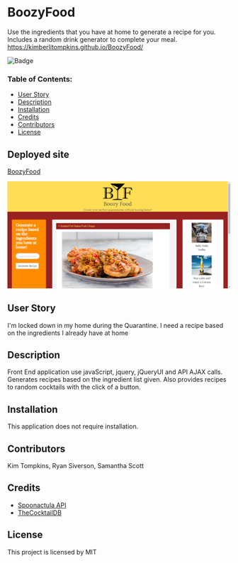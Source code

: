 # BoozyFood
Use the ingredients that you have at home to generate a recipe for you.  Includes a random drink generator to complete your meal.
https://kimberlitompkins.github.io/BoozyFood/


![Badge](https://img.shields.io/static/v1?label=License&message=MIT&color=9cf)

### Table of Contents:
* [User Story](##-User-Story)
* [Description](##-Description)
* [Installation](##-Installation)
* [Credits](##-Credits)
* [Contributors](##-Contributors)
* [License](##-License)

## Deployed site
[BoozyFood](https://kimberlitompkins.github.io/BoozyFood/)

![BoozyFood](images/BoozyFood.png)



## User Story
I'm locked down in my home during the Quarantine.  I need a recipe based on the ingredients I already have at home

## Description

Front End application use javaScript, jquery, jQueryUI and API AJAX calls. Generates recipes based on the ingredient list given.  Also provides recipes to random cocktails with the click of a button.


## Installation

This application does not require installation.
 


## Contributors
Kim Tompkins, Ryan Siverson, Samantha Scott

## Credits

* [Spoonactula API](https://spoonacular.com/food-api)
* [TheCocktailDB](thecocktaildb.com/api.php)

## License

This project is licensed by MIT

